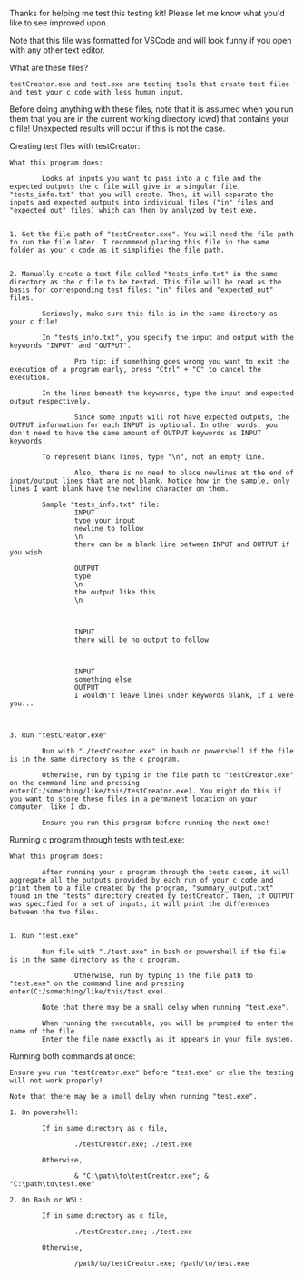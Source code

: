 Thanks for helping me test this testing kit!
Please let me know what you'd like to see improved upon.




Note that this file was formatted for VSCode and will look funny if you open with any other text editor.




What are these files?

	testCreator.exe and test.exe are testing tools that create test files and test your c code with less human input.



Before doing anything with these files, note that it is assumed when you run them that you are in the current working directory (cwd) that contains your c file! Unexpected results will occur if this is not the case.

Creating test files with testCreator:

	What this program does:

			Looks at inputs you want to pass into a c file and the expected outputs the c file will give in a singular file, "tests_info.txt" that you will create. Then, it will separate the inputs and expected outputs into individual files ("in" files and "expected_out" files) which can then by analyzed by test.exe.


	1. Get the file path of "testCreator.exe". You will need the file path to run the file later. I recommend placing this file in the same folder as your c code as it simplifies the file path. 


	2. Manually create a text file called "tests_info.txt" in the same directory as the c file to be tested. This file will be read as the basis for corresponding test files: "in" files and "expected_out" files.

			Seriously, make sure this file is in the same directory as your c file! 
		
			In "tests_info.txt", you specify the input and output with the keywords "INPUT" and "OUTPUT".
				
					Pro tip: if something goes wrong you want to exit the execution of a program early, press "Ctrl" + "C" to cancel the execution.
			
			In the lines beneath the keywords, type the input and expected output respectively. 

					Since some inputs will not have expected outputs, the OUTPUT information for each INPUT is optional. In other words, you don't need to have the same amount of OUTPUT keywords as INPUT keywords.

			To represent blank lines, type "\n", not an empty line. 
				
					Also, there is no need to place newlines at the end of input/output lines that are not blank. Notice how in the sample, only lines I want blank have the newline character on them.

			Sample "tests_info.txt" file:
					INPUT
					type your input
					newline to follow
					\n
					there can be a blank line between INPUT and OUTPUT if you wish

					OUTPUT
					type
					\n
					the output like this
					\n



					INPUT
					there will be no output to follow



					INPUT
					something else
					OUTPUT
					I wouldn't leave lines under keywords blank, if I were you...



	3. Run "testCreator.exe" 

			Run with "./testCreator.exe" in bash or powershell if the file is in the same directory as the c program.

			Otherwise, run by typing in the file path to "testCreator.exe" on the command line and pressing enter(C:/something/like/this/testCreator.exe). You might do this if you want to store these files in a permanent location on your computer, like I do. 

			Ensure you run this program before running the next one!



Running c program through tests with test.exe:

	What this program does:

			After running your c program through the tests cases, it will aggregate all the outputs provided by each run of your c code and print them to a file created by the program, "summary_output.txt" found in the "tests" directory created by testCreator. Then, if OUTPUT was specified for a set of inputs, it will print the differences between the two files. 


	1. Run "test.exe"

			Run file with "./test.exe" in bash or powershell if the file is in the same directory as the c program.
			
					Otherwise, run by typing in the file path to "test.exe" on the command line and pressing enter(C:/something/like/this/test.exe).

			Note that there may be a small delay when running "test.exe".

			When running the executable, you will be prompted to enter the name of the file. 
			Enter the file name exactly as it appears in your file system. 



Running both commands at once:

	Ensure you run "testCreator.exe" before "test.exe" or else the testing will not work properly!

	Note that there may be a small delay when running "test.exe".

	1. On powershell:

			If in same directory as c file,

					./testCreator.exe; ./test.exe

			Otherwise,

					& "C:\path\to\testCreator.exe"; & "C:\path\to\test.exe"   

	2. On Bash or WSL:

			If in same directory as c file, 

					./testCreator.exe; ./test.exe

			Otherwise,
			
					/path/to/testCreator.exe; /path/to/test.exe
